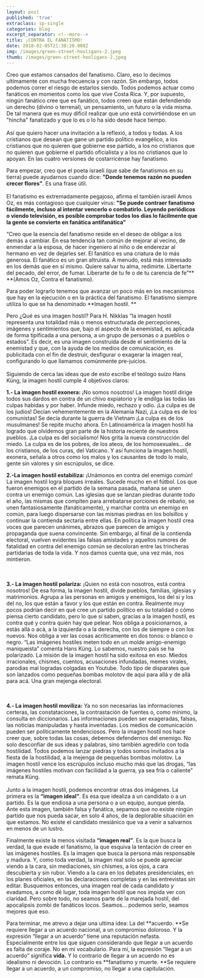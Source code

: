 ```yaml
---
layout: post
published: 'true'
extraclass: sp-single
categories: blog
excerpt_separator: <!--more-->
title: ¡CONTRA EL FANATISMO!
date: 2018-02-05T21:30:20.008Z
img: /images/green-street-hooligans-2.jpeg
thumb: /images/green-street-hooligans-2.jpeg
---
```

Creo que estamos cansados del fanatismo. Claro, eso lo decimos ultimamente con mucha frecuencia y con razón.  Sin embargo, todos podemos correr el riesgo de estarlos siendo. Todos podemos actuar como fanáticos en momentos como los que vive Costa Rica.  Y, por supuesto, ningún fanático cree que es fanático, todos creen que están defendiendo un derecho (divino o terrenal), un pensamiento, un futuro o la vida misma. De tal manera que es muy difícil realizar que uno está convirtiéndose en un "hincha" fanatizado y que lo es o lo ha sido desde hace tiempo.  <!--more-->\
\
Así que quiero hacer una invitación a la reflexió, a todos y todas. A los cristianos que desean que gane un partido político evangélico, a los cristianos que no quieren que gobierne ese partido, a los no cristianos que no quieren que gobierne el partido oficialista y a los no cristianos que lo apoyan. En las cuatro versiones de costarricénse hay fanatismo.  



Para empezar, creo que el poeta israelí (que sabe de fanatismos en su tierra) puede ayudarnos cuando dice: **"Donde tenemos razón no pueden crecer flores"**.  Es una frase útil.  \
\
El fanatismo es extremadamente pegajoso, afirma el también israelí Amos Oz, es más contagioso que cualquier virus: **"Se puede contraer fanatismo fácilmente, incluso al intentar vencerlo o combatirlo. Leyendo periódicos o viendo televisión, es posible comprobar todos los días lo fácilmente que la gente se convierte en fanática antifanática"**

“Creo que la esencia del fanatismo reside en el deseo de obligar a los demás a cambiar. En esa tendencia tan común de mejorar al vecino, de enmendar a la esposa, de hacer ingeniero al niño o de enderezar al hermano en vez de dejarles ser. El fanático es una criatura de lo más generosa. El fanático es un gran altruista. A menudo, está más interesado en los demás que en sí mismo. Quiere salvar tu alma, redimirte. Libertarte del pecado, del error, de fumar. Liberarte de tu fe o de tu carencia de fe”\*\* \*\*(Amos Oz, Contra el fanatismo).

Para poder lograrlo tenemos que avanzar un poco más en los mecanismos que hay en la ejecución o en la práctica del fanatismo. El fanatismo siempre utiliza lo que se ha denominado **Imagen hostil. **

Pero ¿Qué es una imagen hostil? Para H. Nikklas  “la imagen hostil representa una totalidad más o menos estructurada de percepciones, imágenes y sentimientos que, bajo el aspecto de la enemistad, es aplicada de forma tipificada a una persona, a un grupo de personas o a pueblos o estados”.  Es decir, es una imagen construida desde el sentimiento de la enemistad y que, con la ayuda de los medios de comunicación, es publicitada con el fin de destruir, desfigurar o exagerar la imagen real, configurando lo que llamamos comúnmente pre-juicios. \
\
Siguiendo de cerca las ideas que de esto escribe el teólogo suizo Hans Küng, la imagen hostil cumple 4 objetivos claros: 

**1.- La imagen hostil exonera:** ¡No somos nosotros! La imagen hostil dirige todos sus dardos en contra de un chivo expiatorio y le endilga las todas las culpas habidas y por haber. Infunde miedo, rechazo y odio. ¡La culpa es de los judíos! Decían vehementemente en la Alemania Nazi, ¡La culpa es de los comunistas! Se decía durante la guerra de Vietnam ¡La culpa es de los musulmanes! Se repite mucho ahora. En Latinoamérica la imagen hostil ha logrado que olvidemos gran parte de la historia reciente de nuestros pueblos. ¡La culpa es del socialismo! Nos grita la nueva construcción del miedo. La culpa es de los pobres, de los ateos, de los homosexuales... de los cristianos, de los curas, del Vaticano. Y así funciona la imagen hostil, exonera, señala a otros como los malos y los causantes de todo lo malo, gente sin valores y sin escrúpulos, se dice.  

 **2.-La imagen hostil estabiliza:** ¡Unámonos en contra del enemigo común! La imagen hostil logra bloques irreales. Sucede mucho en el fútbol. Los que fueron enemigos en el partido de la semana pasada, mañana se unen contra un enemigo común. Las iglesias que se lanzan piedras durante todo el año, las mismas que compiten para arrebatarse porciones de rebaño, se unen fantasiosamente (fanáticamente), y marchar contra un enemigo en común, para luego dispersarse con las mismas piedras en los bolsillos y continuar la contienda sectaria entre ellas. En política la imagen hostil crea voces que parecen unánimes, abrazos que parecen de amigos y propaganda que suena convincente. Sin embargo, al final de la contienda electoral, vuelven evidentes las falsas amistades y aquellos rumores de fatalidad en contra del enemigo común se decoloran entre las trincheras partidarias de toda la vida. Y nos damos cuenta que, una vez más, nos mintieron. 

\
\
**3.- La imagen hostil polariza:** ¡Quien no está con nosotros, está contra nosotros! De esa forma, la imagen hostil, divide pueblos, familias, iglesias y matrimonios. Agrupa a las personas en amigos y enemigos, los del sí y los del no, los que están a favor y los que están en contra.  Realmente muy pocos podrían decir en qué cree un partido político en su totalidad o cómo piensa cierto candidato, pero lo que sí saben, gracias a la imagen hostil, es contra qué y contra quién hay que pelear. Nos obliga a posicionarnos, a estás allá o acá, a la izquierda o a la derecha, con los de siempre o con los nuevos. Nos obliga a ver las cosas acríticamente en dos tonos: o blanco o negro.  “Las imágenes hostiles meten todo en un molde amigo-enemigo maniqueista” comenta Hans Küng. Lo sabemos, nuestro país se ha polarizado. La misión de la imagen hostil ha sido exitosa en eso. Miedos irracionales, chismes, cuentos, acusaciones infundadas, memes virales, parodias mal logradas colgadas en Youtube. Todo tipo de disparates que son lanzados como pequeñas bombas molotov de aquí para allá y de allá para acá.  Una gran mejenga electoral. 

\
\
**4.- La imagen hostil moviliza:** Ya no son necesarias las informaciones certeras, las constataciones, la contrastación de fuentes o, como mínimo, la consulta en diccionarios. Las informaciones pueden ser exageradas, falsas, las noticias manipuladas y  hasta inventadas. Los medios de comunicación pueden ser políticamente tendenciosos. Pero la imagen hostil nos hace creer que, sobre todas las cosas, debemos defendernos del enemigo. No solo desconfiar de sus ideas y palabras, sino también agredirlo con toda hostilidad. Todos podemos lanzar piedras y todos somos invitados a la fiesta de la hostilidad, a la mejenga de pequeñas bombas molotov. La imagen hostil vence los escrúpulos incluso mucho más que las drogas, “las imágenes hostiles motivan con facilidad a la guerra, ya sea fría o caliente” remata Küng. \
\
Junto a la imagen hostil, podemos encontrar otras dos imágenes. La primera es la **“imagen ideal”**. Es esa que idealiza a un candidato o a un partido. Es la que endiosa a una persona o a un equipo, aunque pierda. Ante esta imagen, también falsa y fanática, sepamos que no existe ningún partido que nos pueda sacar, en solo 4 años, de la deplorable situación en que estamos. No existe el candidato mesiánico que va a venir a salvarnos en menos de un lustro. 

Finalmente existe la menos visitada **“imagen real”**. Es la que busca la verdad, la que evade el fanatismo, la que esquiva la tentación de creer en las imágenes hostiles. Es la imagen que busca la persona más responsable y madura. Y, como toda verdad, la imagen real solo se puede apreciar viendo a la cara, sin mediaciones, sin chismes, a los ojos, a cara descubierta y sin rubor. Viendo a la cara en los debates presidenciales, en los planes oficiales, en las declaraciones completas y en las entrevistas sin editar. Busquemos entonces, una imagen real de cada candidato y evadamos, a como dé lugar, toda imagen hostil que nos impida ver con claridad. Pero sobre todo, no seamos parte de la marejada hostil, del apocalipsis zombi de fanáticos locos. Seamos... podemos serlo, seamos mejores que eso. 

Para terminar, me atrevo a dejar una ultima idea: La del **acuerdo.  **Se requiere llegar a un acuerdo nacional, a un compromiso doloroso. Y la expresión “llegar a un acuerdo” tiene una reputación nefasta. Especialmente entre los que siguen considerando que llegar a un acuerdo es falta de coraje. No en mi vocabulario. Para mí, la expresión “llegar a un acuerdo” significa **vida.** Y lo contrario de llegar a un acuerdo no es idealismo ni devoción. Lo contrario es **fanatismo y muerte. **Se requiere llegar a un acuerdo, a un compromiso, no llegar a una capitulación.
